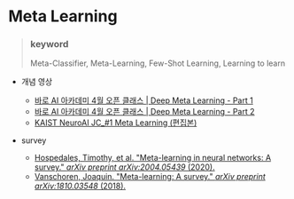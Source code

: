# Meta Learning

> ### keyword
>
> Meta-Classifier, Meta-Learning, Few-Shot Learning,  Learning to learn

* 개념 영상
  * [바로 AI 아카데미 4월 오픈 클래스 | Deep Meta Learning - Part 1](https://youtu.be/EcSp9FV7fpY)
  * [바로 AI 아카데미 4월 오픈 클래스 | Deep Meta Learning - Part 2](https://youtu.be/-aAR6PqshK8)
  * [KAIST NeuroAI JC_#1 Meta Learning (편집본)](https://youtu.be/Izqod36syY8)



* survey
  * [Hospedales, Timothy, et al. "Meta-learning in neural networks: A survey." *arXiv preprint arXiv:2004.05439* (2020). ](https://arxiv.org/pdf/2004.05439.pdf)
  * [Vanschoren, Joaquin. "Meta-learning: A survey." *arXiv preprint arXiv:1810.03548* (2018).](https://arxiv.org/pdf/1810.03548.pdf)

